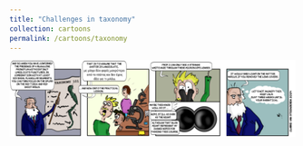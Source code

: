 ```yaml
---
title: "Challenges in taxonomy"
collection: cartoons
permalink: /cartoons/taxonomy
---
```


![](/images/taxonomy.png)
